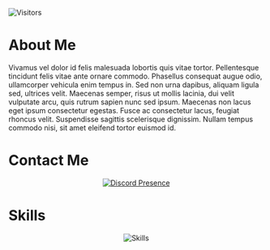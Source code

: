 <!-- Site Ziyaretçi Sayacı -->
![Visitors](https://komarev.com/ghpvc/?username=aoz-dev&color=red&style=plastic)


# About Me
<p align="center">

Vivamus vel dolor id felis malesuada lobortis quis vitae tortor. Pellentesque tincidunt felis vitae ante ornare commodo. Phasellus consequat augue odio, ullamcorper vehicula enim tempus in. Sed non urna dapibus, aliquam ligula sed, ultrices velit. Maecenas semper, risus ut mollis lacinia, dui velit vulputate arcu, quis rutrum sapien nunc sed ipsum. Maecenas non lacus eget ipsum consectetur egestas. Fusce ac consectetur lacus, feugiat rhoncus velit. Suspendisse sagittis scelerisque dignissim. Nullam tempus commodo nisi, sit amet eleifend tortor euismod id.
</p>


<!-- Discord Profili -->
# Contact Me
<p align="center">
  <a href="https://discord.com/users/1392225551401488526">
    <img src="https://lanyard.cnrad.dev/api/1392225551401488526?borderRadius=20px&idleMessage=Probably%20coding..." alt="Discord Presence" />
  </a>
</p>


# Skills
<p align="center">
  <img src="https://skillicons.dev/icons?i=html,css,js,react,nodejs,python,github,vscode" alt="Skills" />
</p>
